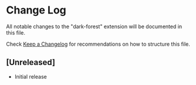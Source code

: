 # Change Log

All notable changes to the "dark-forest" extension will be documented in this file.

Check [Keep a Changelog](http://keepachangelog.com/) for recommendations on how to structure this file.

## [Unreleased]

- Initial release
